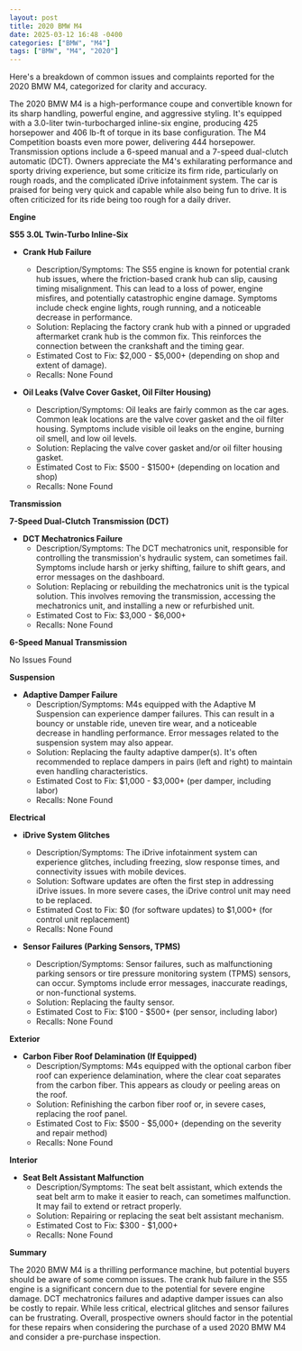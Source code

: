 ```yaml
---
layout: post
title: 2020 BMW M4
date: 2025-03-12 16:48 -0400
categories: ["BMW", "M4"]
tags: ["BMW", "M4", "2020"]
---
```

Here's a breakdown of common issues and complaints reported for the 2020 BMW M4, categorized for clarity and accuracy.

The 2020 BMW M4 is a high-performance coupe and convertible known for its sharp handling, powerful engine, and aggressive styling. It's equipped with a 3.0-liter twin-turbocharged inline-six engine, producing 425 horsepower and 406 lb-ft of torque in its base configuration. The M4 Competition boasts even more power, delivering 444 horsepower. Transmission options include a 6-speed manual and a 7-speed dual-clutch automatic (DCT). Owners appreciate the M4's exhilarating performance and sporty driving experience, but some criticize its firm ride, particularly on rough roads, and the complicated iDrive infotainment system. The car is praised for being very quick and capable while also being fun to drive. It is often criticized for its ride being too rough for a daily driver.

**Engine**

**S55 3.0L Twin-Turbo Inline-Six**

*   **Crank Hub Failure**
    *   Description/Symptoms: The S55 engine is known for potential crank hub issues, where the friction-based crank hub can slip, causing timing misalignment. This can lead to a loss of power, engine misfires, and potentially catastrophic engine damage. Symptoms include check engine lights, rough running, and a noticeable decrease in performance.
    *   Solution: Replacing the factory crank hub with a pinned or upgraded aftermarket crank hub is the common fix. This reinforces the connection between the crankshaft and the timing gear.
    *   Estimated Cost to Fix: $2,000 - $5,000+ (depending on shop and extent of damage).
    *   Recalls: None Found

*   **Oil Leaks (Valve Cover Gasket, Oil Filter Housing)**
    *   Description/Symptoms: Oil leaks are fairly common as the car ages. Common leak locations are the valve cover gasket and the oil filter housing. Symptoms include visible oil leaks on the engine, burning oil smell, and low oil levels.
    *   Solution: Replacing the valve cover gasket and/or oil filter housing gasket.
    *   Estimated Cost to Fix: $500 - $1500+ (depending on location and shop)
    *   Recalls: None Found

**Transmission**

**7-Speed Dual-Clutch Transmission (DCT)**

*   **DCT Mechatronics Failure**
    *   Description/Symptoms: The DCT mechatronics unit, responsible for controlling the transmission's hydraulic system, can sometimes fail. Symptoms include harsh or jerky shifting, failure to shift gears, and error messages on the dashboard.
    *   Solution: Replacing or rebuilding the mechatronics unit is the typical solution. This involves removing the transmission, accessing the mechatronics unit, and installing a new or refurbished unit.
    *   Estimated Cost to Fix: $3,000 - $6,000+
    *   Recalls: None Found

**6-Speed Manual Transmission**

No Issues Found

**Suspension**

*   **Adaptive Damper Failure**
    * Description/Symptoms: M4s equipped with the Adaptive M Suspension can experience damper failures. This can result in a bouncy or unstable ride, uneven tire wear, and a noticeable decrease in handling performance. Error messages related to the suspension system may also appear.
    * Solution: Replacing the faulty adaptive damper(s). It's often recommended to replace dampers in pairs (left and right) to maintain even handling characteristics.
    * Estimated Cost to Fix: $1,000 - $3,000+ (per damper, including labor)
    * Recalls: None Found

**Electrical**

*   **iDrive System Glitches**
    *   Description/Symptoms: The iDrive infotainment system can experience glitches, including freezing, slow response times, and connectivity issues with mobile devices.
    *   Solution: Software updates are often the first step in addressing iDrive issues. In more severe cases, the iDrive control unit may need to be replaced.
    *   Estimated Cost to Fix: $0 (for software updates) to $1,000+ (for control unit replacement)
    *   Recalls: None Found

*   **Sensor Failures (Parking Sensors, TPMS)**
    *   Description/Symptoms: Sensor failures, such as malfunctioning parking sensors or tire pressure monitoring system (TPMS) sensors, can occur. Symptoms include error messages, inaccurate readings, or non-functional systems.
    *   Solution: Replacing the faulty sensor.
    *   Estimated Cost to Fix: $100 - $500+ (per sensor, including labor)
    *   Recalls: None Found

**Exterior**

*   **Carbon Fiber Roof Delamination (If Equipped)**
    *   Description/Symptoms: M4s equipped with the optional carbon fiber roof can experience delamination, where the clear coat separates from the carbon fiber. This appears as cloudy or peeling areas on the roof.
    *   Solution: Refinishing the carbon fiber roof or, in severe cases, replacing the roof panel.
    *   Estimated Cost to Fix: $500 - $5,000+ (depending on the severity and repair method)
    *   Recalls: None Found

**Interior**

*   **Seat Belt Assistant Malfunction**
    *   Description/Symptoms: The seat belt assistant, which extends the seat belt arm to make it easier to reach, can sometimes malfunction. It may fail to extend or retract properly.
    *   Solution: Repairing or replacing the seat belt assistant mechanism.
    *   Estimated Cost to Fix: $300 - $1,000+
    *   Recalls: None Found

**Summary**

The 2020 BMW M4 is a thrilling performance machine, but potential buyers should be aware of some common issues. The crank hub failure in the S55 engine is a significant concern due to the potential for severe engine damage. DCT mechatronics failures and adaptive damper issues can also be costly to repair. While less critical, electrical glitches and sensor failures can be frustrating. Overall, prospective owners should factor in the potential for these repairs when considering the purchase of a used 2020 BMW M4 and consider a pre-purchase inspection.

